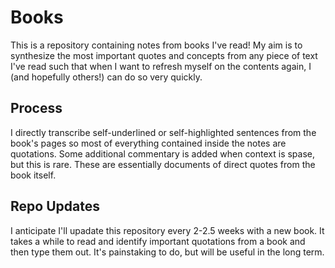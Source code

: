 # Books
This is a repository containing notes from books I've read! My aim is to synthesize the most important quotes and concepts from any piece of text I've read such that when I want to refresh myself on the contents again, I (and hopefully others!) can do so very quickly. 

## Process
I directly transcribe self-underlined or self-highlighted sentences from the book's pages so most of everything contained inside the notes are quotations. Some additional commentary is added when context is spase, but this is rare. These are essentially documents of direct quotes from the book itself.

## Repo Updates
I anticipate I'll upadate this repository every 2-2.5 weeks with a new book. It takes a while to read and identify important quotations from a book and then type them out. It's painstaking to do, but will be useful in the long term. 
